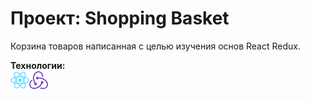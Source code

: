 # Проект: Shopping Basket 
Корзина товаров написанная с целью изучения основ React Redux.


**Технологии:**  
<img align="left" alt="React" width="30px" src="./src/assets/img/reactRM.svg" />
<img align="left" alt="Redux" width="30px" src="./src/assets/img/redux.svg" />